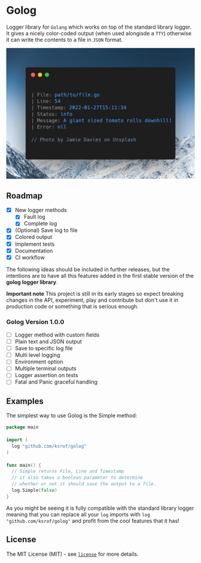 # Golog
Logger library for `Golang` which works on top of the standard library logger. It gives a nicely color-coded output (when used alongisde a `TTY`) otherwise it can write the contents to a file in `JSON` format.

![Golog output](https://github.com/ksrof/golog/blob/main/images/golog_output.png)
## Roadmap
- [x] New logger methods
  - [x] Fault log
  - [x] Complete log
- [x] (Optional) Save log to file
- [x] Colored output
- [x] Implement tests
- [x] Documentation
- [x] CI workflow

The following ideas should be included in further releases, but the intentions are to have all this features added in the first stable version of the **golog logger library**.

**Important note** This project is still in its early stages so expect breaking changes in the API, experiment, play and contribute but don't use it in production code or something that is serious enough.

### Golog Version 1.0.0
- [ ] Logger method with custom fields
- [ ] Plain text and JSON output
- [ ] Save to specific log file
- [ ] Multi level logging
- [ ] Environment option
- [ ] Multiple terminal outputs
- [ ] Logger assertion on tests
- [ ] Fatal and Panic graceful handling

## Examples
The simplest way to use Golog is the Simple method:
```go
package main

import (
  log "github.com/ksrof/golog"
)

func main() {
  // Simple returns File, Line and Timestamp
  // it also takes a boolean parameter to determine
  // whether or not it should save the output to a file.
  log.Simple(false)
}
```
As you might be seeing it is fully compatible with the standard library logger meaning that you can replace all your `log` imports with `log "github.com/ksrof/golog"` and profit from the cool features that it has!

## License
The MIT License (MIT) - see [`license`](https://github.com/ksrof/golog/blob/main/LICENSE) for more details.
